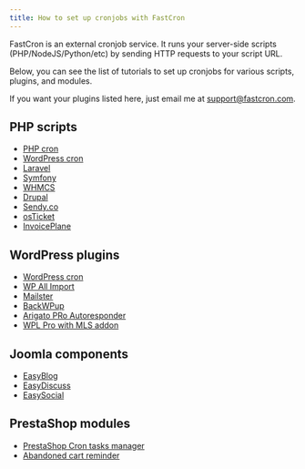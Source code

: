 ```yaml
---
title: How to set up cronjobs with FastCron
---
```


FastCron is an external cronjob service.
It runs your server-side scripts (PHP/NodeJS/Python/etc) by sending HTTP requests to your script URL.

Below, you can see the list of tutorials to set up cronjobs for various scripts, plugins, and modules.

If you want your plugins listed here, just email me at support@fastcron.com.

## PHP scripts

- [PHP cron](/tutorials/php-cron)
- [WordPress cron](/tutorials/wp-cron)
- [Laravel](/tutorials/laravel-cron)
- [Symfony](/tutorials/symfony-cron)
- [WHMCS](/tutorials/whmcs-cron)
- [Drupal](/tutorials/drupal-cron)
- [Sendy.co](/tutorials/sendy-cron)
- [osTicket](/tutorials/osticket-cron)
- [InvoicePlane](/tutorials/invoiceplane-cron)

## WordPress plugins

- [WordPress cron](/tutorials/wp-cron)
- [WP All Import](/tutorials/wp-plugins/wp-all-import-cron)
- [Mailster](/tutorials/wp-plugins/mailster-cron)
- [BackWPup](/tutorials/wp-plugins/backwpup-cron)
- [Arigato PRo Autoresponder](/tutorials/wp-plugins/arigato-pro-autoresponder-cron)
- [WPL Pro with MLS addon](/tutorials/wp-plugins/wpl-pro-mls-addon-cron)

## Joomla components

- [EasyBlog](/tutorials/joomla/easyblog-cron)
- [EasyDiscuss](/tutorials/joomla/easydiscuss-cron)
- [EasySocial](/tutorials/joomla/easysocial-cron)

## PrestaShop modules

- [PrestaShop Cron tasks manager](/tutorials/prestashop)
- [Abandoned cart reminder](/tutorials/prestashop/abandonded-cart-reminder-cron)